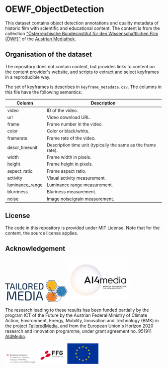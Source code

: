# OEWF_ObjectDetection

This dataset contains object detection annotations and quality metadata of historic film with scientific and educational content. The content is from the collection ["Österreichische Bundesinstitut für den Wissenschaftlichen Film (ÖWF)"](https://www.mediathek.at/wissenschaft-als-film/die-sammlung-des-oewf/) of the [Austrian Mediathek](https://www.mediathek.at).

## Organisation of the dataset

The repository does not contain content, but provides links to content on the content provider's website, and scripts to extract and select keyframes in a reproducible way.

The set of keyframes is describes in ```keyframe_metadata.csv```. The columns in this file have the following semantics:

| Column | Description |
| ----------- | ----------- |
| video | ID of the video. |
| url | Video download URL. |
| frame | Frame number in the video. | 
| color | Color or black/white. |
| framerate | Frame rate of the video. |
| descr_timeunit | Description time unit (typically the same as the frame rate). |
| width | Frame width in pixels. |
| height | Frame height in pixels. |
| aspect_ratio | Frame aspect ratio. |
| activity | Visual activity measurement. |
| luminance_range | Luminance range measurement. |
| blurriness | Bluriness measurement. |
| noise | Image noise/grain measurement. |



## License

The code in this repository is provided under MIT License. Note that for the content, the source license applies.




## Acknowledgement

<img src="img/Tailored_Media_Logo_Final.png" width="200"><img src="img/logo_ai4media-01.png" width="200">

The research leading to these results has been funded partially by the program ICT of the Future by the Austrian Federal Ministry of Climate Action, Environment, Energy, Mobility, Innovation and Technology (BMK) in the project [TailoredMedia](https://www.joanneum.at/en/digital/reference-projects/tailoredmedia), and from the European Union's Horizon 2020 research and innovation programme, under grant agreement no. 951911 [AI4Media](https://ai4media.eu). 

<img src="img/BMK_Logo_srgb.png" width="100"><img src="img/FFG_Logo_DE_RGB_1000px.png" width="100"><img src="img/normal-reproduction-low-resolution.jpg" width="100">
